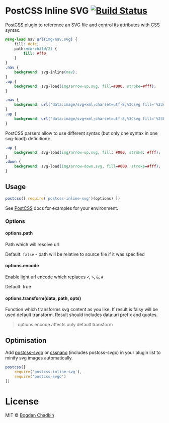 # PostCSS Inline SVG [![Build Status][travis-img]][travis]

[PostCSS] plugin to reference an SVG file and control its attributes with CSS syntax.

[PostCSS]: https://github.com/postcss/postcss
[travis-img]:  https://travis-ci.org/TrySound/postcss-inline-svg.svg
[travis]:      https://travis-ci.org/TrySound/postcss-inline-svg

```css
@svg-load nav url(img/nav.svg) {
    fill: #cfc;
    path:nth-child(2) {
        fill: #ff0;
    }
}
.nav {
    background: svg-inline(nav);
}
.up {
    background: svg-load(img/arrow-up.svg, fill=#000, stroke=#fff);
}
```

```css
.nav {
    background: url("data:image/svg+xml;charset=utf-8,%3Csvg fill='%23cfc'%3E%3Cpath d='...'/%3E%3Cpath d='...' fill='%23ff0'/%3E%3Cpath d='...'/%3E%3C/svg%3E");
}
.up {
    background: url("data:image/svg+xml;charset=utf-8,%3Csvg fill='%23000' stroke='%23fff'%3E...%3C/svg%3E");
}
```

PostCSS parsers allow to use different syntax (but only one syntax in one svg-load() definition):

```css
.up {
    background: svg-load(img/arrow-up.svg, fill: #000, stroke: #fff);
}
.down {
    background: svg-load(img/arrow-down.svg, fill=#000, stroke=#fff);
}
```

## Usage

```js
postcss([ require('postcss-inline-svg')(options) ])
```

See [PostCSS] docs for examples for your environment.

### Options

#### options.path

Path which will resolve url

Default: `false` - path will be relative to source file if it was specified

#### options.encode

Enable light url encode which replaces `<`, `>`, `&`, `#`

Default: true

#### options.transform(data, path, opts)

Function which transforms svg content as you like. If result is falsy will be used default transform. Result should includes data:uri prefix and quotes.

> options.encode affects only default transform


## Optimisation

Add [postcss-svgo](https://github.com/ben-eb/postcss-svgo)
or [cssnano](https://github.com/ben-eb/cssnano)
(includes postcss-svgo) in your plugin list to minify svg images automatically.

```js
postcss([
    require('postcss-inline-svg'),
    require('postcss-svgo')
])
```


# License

MIT © [Bogdan Chadkin](mailto:trysound@yandex.ru)
